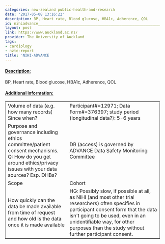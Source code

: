 ```yaml
---
categories: new-zealand public-health-and-research
date: '2017-05-08 13:16:22'
description: BP, Heart rate, Blood glucose, HBA1c, Adherence, QOL
id: nihiadvance________________________________________________________________
layout: post
link: https://www.auckland.ac.nz/
provider: The University of Auckland
tags:
- cardiology
- nzte-report
title: 'NIHI-ADVANCE                                                                '
---
```



 <h4> <u>Description:</u> </h4>
BP, Heart rate, Blood glucose, HBA1c, Adherence, QOL
 <h4> <u>Additional information:</u> </h4>
 <table style="border: 1px solid">
 <tr> <td width="40%">Volume of data (e.g. how many records)
Since when?</td> <td>Participant#=12971; Data Form#=376397; study period (longitudinal data?): 5-6 years</td> </tr>
 <tr> <td width="40%">Purpose and governance including ethics committee/patient consent mechanisms. Q: How do you get around ethics/privacy issues with your data sources? Esp. DHBs?</td> <td>DB (access) is governed by ADVANCE Data Safety Monitoring Committee</td> </tr>
 <tr> <td width="40%">Scope</td> <td>Cohort</td> </tr>
 <tr> <td width="40%">How quickly can the data be made available from time of request and how old is the data once it is made available</td> <td>HG: Possibly slow, if possible at all, as NIHI (and most other trial researchers) often specifies in participant consent form that the data isn't going to be used, even in an unidentifiable way, for other purposes than the study without further participant consent.</td> </tr>
 </table>